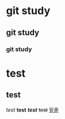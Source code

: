 # git study
## git study
### git study

test
====
test
----

*test*
**test**
***test***
~~test~~
<U> 밑줄 </U>
